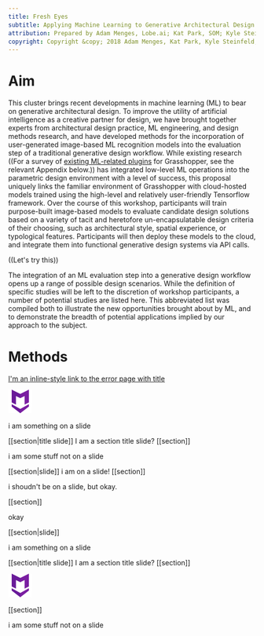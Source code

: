 ```yaml
---
title: Fresh Eyes
subtitle: Applying Machine Learning to Generative Architectural Design
attribution: Prepared by Adam Menges, Lobe.ai; Kat Park, SOM; Kyle Steinfeld, UC Berkeley; Samantha Walker, SOM
copyright: Copyright &copy; 2018 Adam Menges, Kat Park, Kyle Steinfeld, and Samantha Walker
---
```


# Aim

This cluster brings recent developments in machine learning (ML) to bear on generative architectural design. To improve the utility of artificial intelligence as a creative partner for design, we have brought together experts from architectural design practice, ML engineering, and design methods research, and have developed methods for the incorporation of user-generated image-based ML recognition models into the evaluation step of a traditional generative design workflow. While existing research ((For a survey of [existing ML-related plugins](link.html "a title") for Grasshopper, see the relevant Appendix below.)) has integrated low-level ML operations into the parametric design environment with a level of success, this proposal uniquely links the familiar environment of Grasshopper with cloud-hosted models trained using the high-level and relatively user-friendly Tensorflow framework. Over the course of this workshop, participants will train purpose-built image-based models to evaluate candidate design solutions based on a variety of tacit and heretofore un-encapsulatable design criteria of their choosing, such as architectural style, spatial experience, or typological features. Participants will then deploy these models to the cloud, and integrate them into functional generative design systems via API calls.

((Let's try this))

The integration of an ML evaluation step into a generative design workflow opens up a range of possible design scenarios. While the definition of specific studies will be left to the discretion of workshop participants, a number of potential studies are listed here. This abbreviated list was compiled both to illustrate the new opportunities brought about by ML, and to demonstrate the breadth of potential applications implied by our approach to the subject.

# Methods

[I'm an inline-style link to the error page with title](error.html "a link title")

![alt text](https://github.com/adam-p/markdown-here/raw/master/src/common/images/icon48.png "Logo Title Text 1")


i am something on a slide

[[section|title slide]] I am a section title slide? [[section]]

i am some stuff not on a slide

[[section|slide]] i am on a slide! [[section]]

i shoudn't be on a slide, but okay.

[[section]]

okay

[[section|slide]]

i am something on a slide


[[section|title slide]] I am a section title slide? [[section]]

![alt text](https://github.com/adam-p/markdown-here/raw/master/src/common/images/icon48.png "Logo Title Text 1")

[[section]]

i am some stuff not on a slide

